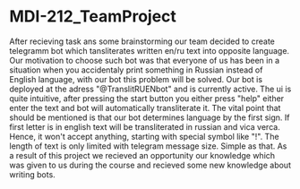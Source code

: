 # MDI-212_TeamProject
After recieving task ans some brainstorming our team decided to create telegramm bot which tansliterates written en/ru text into opposite language.
Our motivation to choose such bot was that everyone of us has been in a situation when you accidentaly print something in Russian instead of English language,
with our bot this problem will be solved. Our bot is deployed at the adress "@TranslitRUENbot" and is currently active.
The ui is quite intuitive, after pressing the start button you either press "help" either enter the text and bot will automatically transliterate it. 
The vital point that should be mentioned is that our bot determines language by the first sign. If first letter is in english text will be transliterated in russian and vica verca. 
Hence, it won't accept anything, starting with special symbol like "!".
The length of text is only limited with telegram message size. Simple as that.
As a result of this project we recieved an opportunity our knowledge which was given to us during the course and recieved some new knowledge about writing bots.
